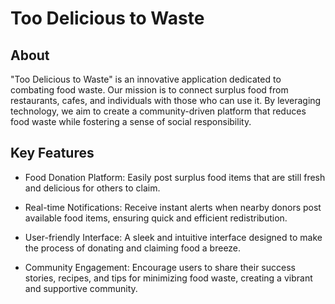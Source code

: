 # Too Delicious to Waste

## About
"Too Delicious to Waste" is an innovative application dedicated to combating food waste. Our mission is to connect surplus food from restaurants, cafes, and individuals with those who can use it. By leveraging technology, we aim to create a community-driven platform that reduces food waste while fostering a sense of social responsibility.

## Key Features
- Food Donation Platform: Easily post surplus food items that are still fresh and delicious for others to claim.

- Real-time Notifications: Receive instant alerts when nearby donors post available food items, ensuring quick and efficient redistribution.

- User-friendly Interface: A sleek and intuitive interface designed to make the process of donating and claiming food a breeze.

- Community Engagement: Encourage users to share their success stories, recipes, and tips for minimizing food waste, creating a vibrant and supportive community.
